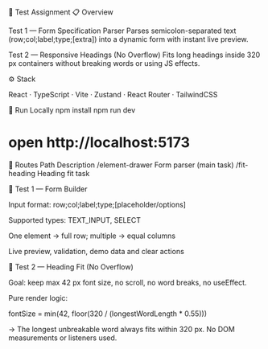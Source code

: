 🧩 Test Assignment
📋 Overview

Test 1 — Form Specification Parser
Parses semicolon-separated text (row;col;label;type;[extra]) into a dynamic form with instant live preview.

Test 2 — Responsive Headings (No Overflow)
Fits long headings inside 320 px containers without breaking words or using JS effects.

⚙️ Stack

React · TypeScript · Vite · Zustand · React Router · TailwindCSS

🚀 Run Locally
npm install
npm run dev

# open http://localhost:5173

🧭 Routes
Path Description
/element-drawer Form parser (main task)
/fit-heading Heading fit task


🧪 Test 1 — Form Builder

Input format: row;col;label;type;[placeholder/options]

Supported types: TEXT_INPUT, SELECT

One element → full row; multiple → equal columns

Live preview, validation, demo data and clear actions


🧩 Test 2 — Heading Fit (No Overflow)

Goal: keep max 42 px font size, no scroll, no word breaks, no useEffect.

Pure render logic:

fontSize = min(42, floor(320 / (longestWordLength \* 0.55)))

→ The longest unbreakable word always fits within 320 px.
No DOM measurements or listeners used.
